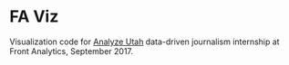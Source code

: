 # FA Viz

Visualization code for [Analyze Utah](https://journalism.frontanalytics.com/)
data-driven journalism internship at Front Analytics, September 2017.
